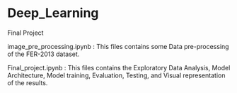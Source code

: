 # Deep_Learning
Final Project

image_pre_processing.ipynb : This files contains some Data pre-processing of the FER-2013 dataset.

Final_project.ipynb : This files contains the Exploratory Data Analysis, Model Architecture, Model training, Evaluation, Testing, and Visual representation of the results.
